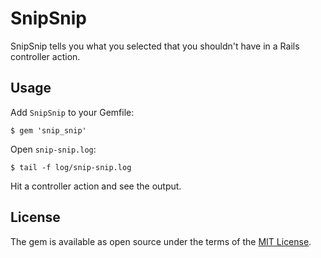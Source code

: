 # SnipSnip

SnipSnip tells you what you selected that you shouldn't have in a Rails controller action.

## Usage

Add `SnipSnip` to your Gemfile:

    $ gem 'snip_snip'

Open `snip-snip.log`:

    $ tail -f log/snip-snip.log

Hit a controller action and see the output.

## License

The gem is available as open source under the terms of the [MIT License](http://opensource.org/licenses/MIT).
